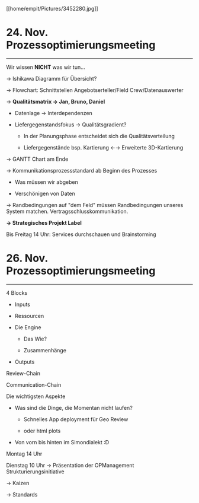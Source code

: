 [[home/empit/Pictures/3452280.jpg]]

# 24. Nov. Prozessoptimierungsmeeting

---

Wir wissen __NICHT__ was wir tun...

→ Ishikawa Diagramm für Übersicht?

→ Flowchart: Schnittstellen Angebotserteller/Field Crew/Datenauswerter

→ __Qualitätsmatrix → Jan, Bruno, Daniel__

- Datenlage → Interdependenzen

- Liefergegenstandsfokus → Qualitätsgradient?
  
  - In der Planungsphase entscheidet sich die Qualitätsverteilung
  
  - Liefergegenstände bsp. Kartierung ←→ Erweiterte 3D-Kartierung

→ GANTT Chart am Ende

→ Kommunikationsprozessstandard ab Beginn des Prozesses

- Was müssen wir abgeben

- Verschönigen von Daten

→ Randbedingungen auf "dem Feld" müssen Randbedingungen unseres System matchen. Vertragsschlusskommunikation.

__→ Strategisches Projekt Label__

Bis Freitag 14 Uhr: Services durchschauen und Brainstorming





# 26. Nov. Prozessoptimierungsmeeting

---

4 Blocks

- Inputs

- Ressourcen

- Die Engine 
  
  - Das Wie?
  
  - Zusammenhänge

- Outputs



Review-Chain

Communication-Chain



Die wichtigsten Aspekte

- Was sind die Dinge, die Momentan nicht laufen?
  
  - Schnelles App deployment für Geo Review
  
  - oder html plots

- Von vorn bis hinten im Simondialekt :D 



Montag 14 Uhr 

Dienstag 10 Uhr → Präsentation der OPManagement Strukturierungsinitiative

 → Kaizen

 → Standards
